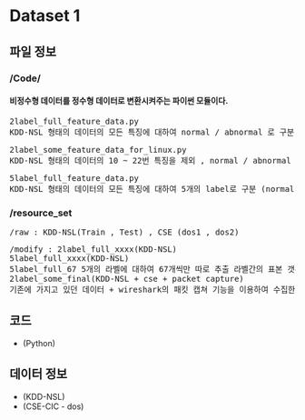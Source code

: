 # Dataset 1

## 파일 정보

### /Code/
#### 비정수형 데이터를 정수형 데이터로 변환시켜주는 파이썬 모듈이다.
<pre>
2label_full_feature_data.py
KDD-NSL 형태의 데이터의 모든 특징에 대하여 normal / abnormal 로 구분
</pre>
<pre>
2label_some_feature_data_for_linux.py
KDD-NSL 형태의 데이터의 10 ~ 22번 특징을 제외 , normal / abnormal 로 구분 , linux에서 인자로 input 및 output 설정 가능
</pre>
<pre>
5label_full_feature_data.py
KDD-NSL 형태의 데이터의 모든 특징에 대하여 5개의 label로 구분 (normal , dos , probe , R2L , U2R)
</pre>
### /resource_set
<pre>
/raw : KDD-NSL(Train , Test) , CSE (dos1 , dos2) 
</pre>
<pre>
/modify : 2label_full_xxxx(KDD-NSL)
5label_full_xxxx(KDD-NSL)
5label_full_67 5개의 라벨에 대하여 67개씩만 따로 추출 라벨간의 표본 갯수가 차이나서 동일하게 학습시킨 결과 확인
2label_some_final(KDD-NSL + cse + packet capture) 
기존에 가지고 있던 데이터 + wireshark의 패킷 캡쳐 기능을 이용하여 수집한 데이터의 총 합에 대하여 10~22번 특징 제외
</pre>



## 코드
* (Python)

## 데이터 정보
* (KDD-NSL)
* (CSE-CIC - dos)

